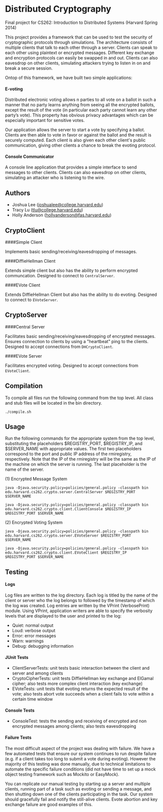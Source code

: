 Distributed Cryptography
=============

Final project for CS262: Introduction to Distributed Systems (Harvard Spring 2014)

This project provides a framework that can be used to test the security of cryptographic protocols through simulations. The architecture consists of multiple clients that talk to each other through a server. Clients can speak to each other using plaintext or encrypted messages. Different key exchange and encryption protocols can easily be swapped in and out. Clients can also eavesdrop on other clients, simulating attackers trying to listen in on and break a secure session.

Ontop of this framework, we have built two simple applications:

#### E-voting

Distributed electronic voting allows n parties to all vote on a ballot in such a manner that no party learns anything from seeing all the encrypted ballots, except the result of the vote (in particular each party cannot learn any other party’s vote). This property has obvious privacy advantages which can be especially important for sensitive votes.

Our application allows the server to start a vote by specifying a ballot. Clients are then able to vote in favor or against the ballot and the result is securely computed. Each client is also given each other client's public communication, giving other clients a chance to break the evoting protocol.

#### Console Communicator

A console line application that provides a simple interface to send messages to other clients. Clients can also eavesdrop on other clients, simulating an attacker who is listening to the wire.

Authors
-------
* Joshua Lee (joshualee@college.harvard.edu)
* Tracy Lu (tlu@college.harvard.edu)
* Holly Anderson (hollyanderson@fas.harvard.edu)

CryptoClient
-------------

####Simple Client

Implements basic sending/receiving/eavesdropping of messages.

####DiffieHellman Client

Extends simple client but also has the ability to perform encrypted communcation. Designed to connect to `CentralServer`.

####EVote Client

Extends DiffieHellman Client but also has the ability to do evoting. Designed to connect to `EVoteServer`.

CryptoServer
-------------

####Central Server

Facilitates basic sending/receiving/eavesdropping of encrypted messages. Ensures connection to clients by using a "heartbeat" ping to the clients. Designed to accept connections from `DHCryptoClient`.

####EVote Server

Facilitates encrypted voting. Designed to accept connections from `EVoteClient`.

Compilation
-----------------
To compile all files run the following command from the top level. All class and stub files will be located in the bin directory.

	./compile.sh
	
Usage
-----------------
Run the following commands for the appropriate system from the top level, substituting the placeholders $REGISTRY_PORT, $REGISTRY_IP, and $SERVER_NAME with appropriate values. The first two placeholders correspond to the port and public IP address of the rmiregistry, respectively. Note that the IP of the rmiregistry will be the same as the IP of the machine on which the server is running. The last placeholder is the name of the server.

(1) Encrypted Message System

    java -Djava.security.policy=policies/general.policy -classpath bin edu.harvard.cs262.crypto.server.CentralServer $REGISTRY_PORT $SERVER_NAME

    java -Djava.security.policy=policies/general.policy -classpath bin edu.harvard.cs262.crypto.client.ClientConsole $REGISTRY_IP $REGISTRY_PORT $SERVER_NAME
   
(2) Encrypted Voting System

    java -Djava.security.policy=policies/general.policy -classpath bin edu.harvard.cs262.crypto.server.EVoteServer $REGISTRY_PORT $SERVER_NAME

    java -Djava.security.policy=policies/general.policy -classpath bin edu.harvard.cs262.crypto.client.EVoteClient $REGISTRY_IP $REGISTRY_PORT $SERVER_NAME

Testing
--------------------

#### Logs

Log files are written to the log directory. Each log is titled by the name of the client or server who the log belongs to followed by the timestamp of which the log was created. Log entries are written by the VPrint (VerbosePrint) module. Using VPrint, application writers are able to specify the verbosity levels that are displayed to the user and printed to the log:

* Quiet: normal output
* Loud: verbose output
* Error: error messages
* Warn: warnings
* Debug: debugging information

#### JUnit Tests

* ClientServerTests: unit tests basic interaction between the client and server and among clients
* CryptoCipherTests: unit tests DiffieHellman key exchange and ElGamal cipher; also tests more complex client interaction (key exchange)
* EVoteTests: unit tests that evoting returns the expected result of the vote; also tests abort vote succeeds when a client fails to vote within a certain time window


#### Console Tests

* ConsoleTest: tests the sending and receiving of encrypted and non encrypted messages among clients; also tests eavesdropping

#### Failure Tests

The most difficult aspect of the project was dealing with failure. We have a few automated tests that ensure our system continues to run despite failure (e.g. if a client takes too long to submit a vote during evoting). However the majority of this testing was done manually, due to technical limitations to automate the specific failure conditions (did not have time to set up a mock object testing framework such as Mockito or EasyMock). 

You can replicate our manual testing by starting up a server and multiple clients, running part of a task such as evoting or sending a message, and then shutting down one of the clients participating in the task. Our system should gracefully fail and notify the still-alive clients. Evote abortion and key exchange failure are good examples of this.
